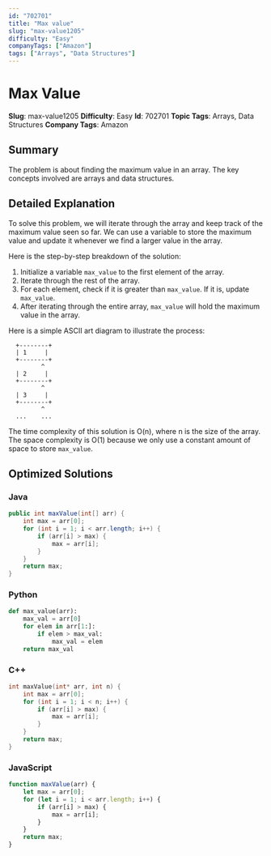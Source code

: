 ```yaml
---
id: "702701"
title: "Max value"
slug: "max-value1205"
difficulty: "Easy"
companyTags: ["Amazon"]
tags: ["Arrays", "Data Structures"]
---
```


**Max Value**
================

**Slug**: max-value1205
**Difficulty**: Easy
**Id**: 702701
**Topic Tags**: Arrays, Data Structures
**Company Tags**: Amazon

## Summary
The problem is about finding the maximum value in an array. The key concepts involved are arrays and data structures.

## Detailed Explanation
To solve this problem, we will iterate through the array and keep track of the maximum value seen so far. We can use a variable to store the maximum value and update it whenever we find a larger value in the array.

Here is the step-by-step breakdown of the solution:

1. Initialize a variable `max_value` to the first element of the array.
2. Iterate through the rest of the array.
3. For each element, check if it is greater than `max_value`. If it is, update `max_value`.
4. After iterating through the entire array, `max_value` will hold the maximum value in the array.

Here is a simple ASCII art diagram to illustrate the process:
```
  +--------+
  | 1     |
  +--------+
         ^
  | 2     |
  +--------+
         ^
  | 3     |
  +--------+
         ^
  ...    ...
```

The time complexity of this solution is O(n), where n is the size of the array. The space complexity is O(1) because we only use a constant amount of space to store `max_value`.

## Optimized Solutions

### Java
```java
public int maxValue(int[] arr) {
    int max = arr[0];
    for (int i = 1; i < arr.length; i++) {
        if (arr[i] > max) {
            max = arr[i];
        }
    }
    return max;
}
```

### Python
```python
def max_value(arr):
    max_val = arr[0]
    for elem in arr[1:]:
        if elem > max_val:
            max_val = elem
    return max_val
```

### C++
```cpp
int maxValue(int* arr, int n) {
    int max = arr[0];
    for (int i = 1; i < n; i++) {
        if (arr[i] > max) {
            max = arr[i];
        }
    }
    return max;
}
```

### JavaScript
```javascript
function maxValue(arr) {
    let max = arr[0];
    for (let i = 1; i < arr.length; i++) {
        if (arr[i] > max) {
            max = arr[i];
        }
    }
    return max;
}
```